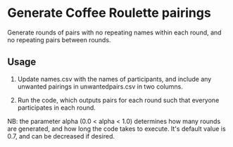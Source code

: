 # Generate Coffee Roulette pairings

Generate rounds of pairs with no repeating names within each round, and no repeating pairs between rounds.

## Usage

1. Update names.csv with the names of participants, and include any unwanted pairings in unwantedpairs.csv in two columns.

1. Run the code, which outputs pairs for each round such that everyone participates in each round.

NB: the parameter alpha (0.0 < alpha < 1.0) determines how many rounds are generated, and how long the code takes to execute. It's default value is 0.7, and can be decreased if desired.